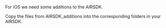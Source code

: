 For iOS we need some additions to the AIRSDK. 

Copy the files from AIRSDK_additions into the corresponding folders in your AIRSDK.